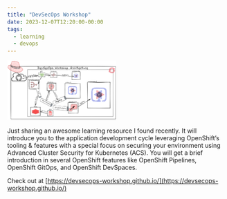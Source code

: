 ```yaml
---
title: "DevSecOps Workshop"
date: 2023-12-07T12:20:00-00:00
tags:
  - learning
  - devops
---
```

<img src="/assets/images/workshop_architecture_full.png" alt="image" width="50%" height="auto">


Just sharing an awesome learning resource I found recently. It will introduce you to the application development cycle leveraging OpenShift’s tooling & features with a special focus on securing your environment using Advanced Cluster Security for Kubernetes (ACS). You will get a brief introduction in several OpenShift features like OpenShift Pipelines, OpenShift GitOps, and OpenShift DevSpaces. 

Check out at [https://devsecops-workshop.github.io/](https://devsecops-workshop.github.io/)

